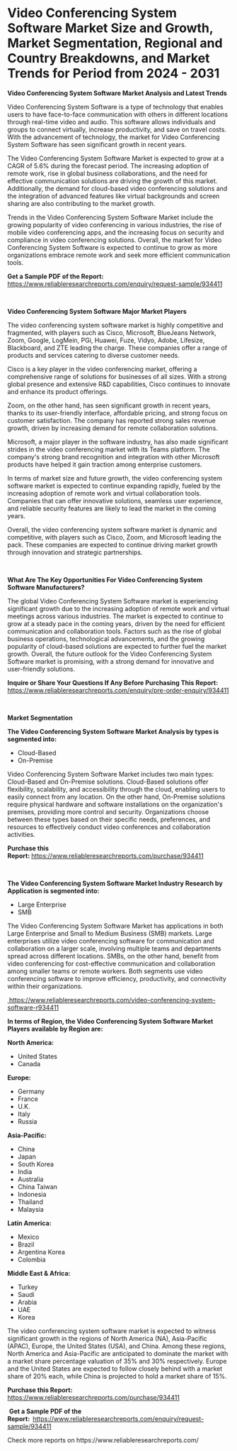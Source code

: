 <p><h1>Video Conferencing System Software Market Size and Growth, Market Segmentation, Regional and Country Breakdowns, and Market Trends for Period from 2024 -  2031</h1></p><p><strong>Video Conferencing System Software Market Analysis and Latest Trends</strong></p>
<p><p>Video Conferencing System Software is a type of technology that enables users to have face-to-face communication with others in different locations through real-time video and audio. This software allows individuals and groups to connect virtually, increase productivity, and save on travel costs. With the advancement of technology, the market for Video Conferencing System Software has seen significant growth in recent years.</p><p>The Video Conferencing System Software Market is expected to grow at a CAGR of 5.6% during the forecast period. The increasing adoption of remote work, rise in global business collaborations, and the need for effective communication solutions are driving the growth of this market. Additionally, the demand for cloud-based video conferencing solutions and the integration of advanced features like virtual backgrounds and screen sharing are also contributing to the market growth.</p><p>Trends in the Video Conferencing System Software Market include the growing popularity of video conferencing in various industries, the rise of mobile video conferencing apps, and the increasing focus on security and compliance in video conferencing solutions. Overall, the market for Video Conferencing System Software is expected to continue to grow as more organizations embrace remote work and seek more efficient communication tools.</p></p>
<p><strong>Get a Sample PDF of the Report:&nbsp;</strong> <a href="https://www.reliableresearchreports.com/enquiry/request-sample/934411">https://www.reliableresearchreports.com/enquiry/request-sample/934411</a></p>
<p>&nbsp;</p>
<p><strong>Video Conferencing System Software Major Market Players</strong></p>
<p><p>The video conferencing system software market is highly competitive and fragmented, with players such as Cisco, Microsoft, BlueJeans Network, Zoom, Google, LogMein, PGi, Huawei, Fuze, Vidyo, Adobe, Lifesize, Blackboard, and ZTE leading the charge. These companies offer a range of products and services catering to diverse customer needs.</p><p>Cisco is a key player in the video conferencing market, offering a comprehensive range of solutions for businesses of all sizes. With a strong global presence and extensive R&D capabilities, Cisco continues to innovate and enhance its product offerings.</p><p>Zoom, on the other hand, has seen significant growth in recent years, thanks to its user-friendly interface, affordable pricing, and strong focus on customer satisfaction. The company has reported strong sales revenue growth, driven by increasing demand for remote collaboration solutions.</p><p>Microsoft, a major player in the software industry, has also made significant strides in the video conferencing market with its Teams platform. The company's strong brand recognition and integration with other Microsoft products have helped it gain traction among enterprise customers.</p><p>In terms of market size and future growth, the video conferencing system software market is expected to continue expanding rapidly, fueled by the increasing adoption of remote work and virtual collaboration tools. Companies that can offer innovative solutions, seamless user experience, and reliable security features are likely to lead the market in the coming years.</p><p>Overall, the video conferencing system software market is dynamic and competitive, with players such as Cisco, Zoom, and Microsoft leading the pack. These companies are expected to continue driving market growth through innovation and strategic partnerships.</p></p>
<p>&nbsp;</p>
<p><strong>What Are The Key Opportunities For Video Conferencing System Software Manufacturers?</strong></p>
<p><p>The global Video Conferencing System Software market is experiencing significant growth due to the increasing adoption of remote work and virtual meetings across various industries. The market is expected to continue to grow at a steady pace in the coming years, driven by the need for efficient communication and collaboration tools. Factors such as the rise of global business operations, technological advancements, and the growing popularity of cloud-based solutions are expected to further fuel the market growth. Overall, the future outlook for the Video Conferencing System Software market is promising, with a strong demand for innovative and user-friendly solutions.</p></p>
<p><strong>Inquire or Share Your Questions If Any Before Purchasing This Report:</strong> <a href="https://www.reliableresearchreports.com/enquiry/pre-order-enquiry/934411">https://www.reliableresearchreports.com/enquiry/pre-order-enquiry/934411</a></p>
<p>&nbsp;</p>
<p><strong>Market Segmentation</strong></p>
<p><strong>The Video Conferencing System Software Market Analysis by types is segmented into:</strong></p>
<p><ul><li>Cloud-Based</li><li>On-Premise</li></ul></p>
<p><p>Video Conferencing System Software Market includes two main types: Cloud-Based and On-Premise solutions. Cloud-Based solutions offer flexibility, scalability, and accessibility through the cloud, enabling users to easily connect from any location. On the other hand, On-Premise solutions require physical hardware and software installations on the organization's premises, providing more control and security. Organizations choose between these types based on their specific needs, preferences, and resources to effectively conduct video conferences and collaboration activities.</p></p>
<p><strong>Purchase this Report:&nbsp;</strong><a href="https://www.reliableresearchreports.com/purchase/934411">https://www.reliableresearchreports.com/purchase/934411</a></p>
<p>&nbsp;</p>
<p><strong>The Video Conferencing System Software Market Industry Research by Application is segmented into:</strong></p>
<p><ul><li>Large Enterprise</li><li>SMB</li></ul></p>
<p><p>The Video Conferencing System Software Market has applications in both Large Enterprise and Small to Medium Business (SMB) markets. Large enterprises utilize video conferencing software for communication and collaboration on a larger scale, involving multiple teams and departments spread across different locations. SMBs, on the other hand, benefit from video conferencing for cost-effective communication and collaboration among smaller teams or remote workers. Both segments use video conferencing software to improve efficiency, productivity, and connectivity within their organizations.</p></p>
<p><a href="https://www.reliableresearchreports.com/video-conferencing-system-software-r934411">&nbsp;https://www.reliableresearchreports.com/video-conferencing-system-software-r934411</a></p>
<p><strong>In terms of Region, the Video Conferencing System Software Market Players available by Region are:</strong></p>
<p>
    <p> <strong> North America: </strong>
        <ul>
            <li>United States</li>
            <li>Canada</li>
        </ul>
        </p> 
    <p> <strong> Europe: </strong>
        <ul>
            <li>Germany</li>
            <li>France</li>
            <li>U.K.</li>
            <li>Italy</li>
            <li>Russia</li>
        </ul>
        </p> 
    <p> <strong> Asia-Pacific: </strong>
        <ul>
            <li>China</li>
            <li>Japan</li>
            <li>South Korea</li>
            <li>India</li>
            <li>Australia</li>
            <li>China Taiwan</li>
            <li>Indonesia</li>
            <li>Thailand</li>
            <li>Malaysia</li>
        </ul>
        </p> 
    <p> <strong> Latin America: </strong>
        <ul>
            <li>Mexico</li>
            <li>Brazil</li>
            <li>Argentina Korea</li>
            <li>Colombia</li>
        </ul>
        </p> 
    <p> <strong> Middle East & Africa: </strong>
        <ul>
            <li>Turkey</li>
            <li>Saudi</li>
            <li>Arabia</li>
            <li>UAE</li>
            <li>Korea</li>
        </ul>
    </p>
    </p>
<p><p>The video conferencing system software market is expected to witness significant growth in the regions of North America (NA), Asia-Pacific (APAC), Europe, the United States (USA), and China. Among these regions, North America and Asia-Pacific are anticipated to dominate the market with a market share percentage valuation of 35% and 30% respectively. Europe and the United States are expected to follow closely behind with a market share of 20% each, while China is projected to hold a market share of 15%.</p></p>
<p><strong>Purchase this Report: </strong><a href="https://www.reliableresearchreports.com/purchase/934411">https://www.reliableresearchreports.com/purchase/934411</a></p>
<p>&nbsp;<strong>Get a Sample PDF of the Report:&nbsp;&nbsp;</strong><a href="https://www.reliableresearchreports.com/enquiry/request-sample/934411">https://www.reliableresearchreports.com/enquiry/request-sample/934411</a></p>
<p><strong></strong></p>
<p>Check more reports on https://www.reliableresearchreports.com/</p>